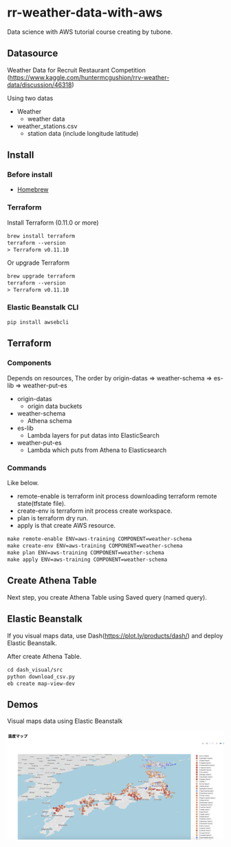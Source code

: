 # rr-weather-data-with-aws

Data science with AWS tutorial course creating by tubone.

## Datasource
Weather Data for Recruit Restaurant Competition
(https://www.kaggle.com/huntermcgushion/rrv-weather-data/discussion/46318)

Using two datas

- Weather
  - weather data
- weather_stations.csv
  - station data (include longitude latitude)

## Install

### Before install

* [Homebrew](https://brew.sh/index_ja.html)

### Terraform

Install Terraform (0.11.0 or more)

```
brew install terraform
terraform --version
> Terraform v0.11.10
```

Or upgrade Terraform

```
brew upgrade terraform
terraform --version
> Terraform v0.11.10
```
### Elastic Beanstalk CLI

```
pip install awsebcli
```

## Terraform

### Components

Depends on resources, The order by origin-datas => weather-schema =>
es-lib => weather-put-es

- origin-datas
  - origin data buckets
- weather-schema
  - Athena schema
- es-lib
  - Lambda layers for put datas into ElasticSearch
- weather-put-es
  - Lambda which puts from Athena to Elasticsearch

### Commands

Like below.

- remote-enable is terraform init process downloading terraform remote state(tfstate file).
- create-env is terraform init process create workspace.
- plan is terraform dry run.
- apply is that create AWS resource.

```
make remote-enable ENV=aws-training COMPONENT=weather-schema
make create-env ENV=aws-training COMPONENT=weather-schema
make plan ENV=aws-training COMPONENT=weather-schema
make apply ENV=aws-training COMPONENT=weather-schema
```

## Create Athena Table

Next step, you create Athena Table using Saved query (named query). 


## Elastic Beanstalk

If you visual maps data, use Dash(https://plot.ly/products/dash/) and
deploy Elastic Beanstalk.

After create Athena Table.

```
cd dash_visual/src
python download_csv.py
eb create map-view-dev
```

## Demos

Visual maps data using Elastic Beanstalk

![maps](https://raw.githubusercontent.com/tubone24/rr-weather-data-with-aws/master/docs/images/maps.png)